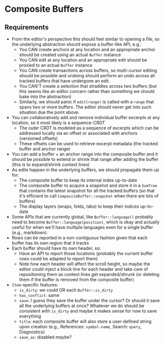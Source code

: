 # Composite Buffers

## Requirements

- From the editor's perspective this should feel similar to opening a file, so the underlying abstraction should expose a buffer-like API, e.g.:
  - You CAN create anchors at any location and an appropriate anchor should be created using an actual `Buffer` instance
  - You CAN edit at any location and an appropriate edit should be proxied to an actual `Buffer` instance
  - You CAN create transactions across buffers, so multi-cursor editing should be possible and undoing should perform an undo across all tracked buffers that have undergone an edit.
  - You CAN'T create a selection that straddles across two buffers (but this seems like an editor concern rather than something we should bake into the abstraction)
  - Similarly, we should panic if `edit(range)` is called with a `range` that spans two or more buffers. The editor should never get into such situation due the point above.
- You can collaboratively add and remove individual buffer excerpts at any location, so it most likely is a sequence-CRDT
  - The outer CRDT is modeled as a sequence of excerpts which can be addressed locally via an offset or associated with anchors (versioned offsets)
  - These offsets can be used to retrieve excerpt metadata (the tracked buffer and anchor range)
- You can add a buffer + an anchor range into the composite buffer and it should be possible to extend or shrink that range after adding the buffer (this is to expand/shrink context lines)
- As edits happen in the underlying buffers, we should propagate them up for:
  - The composite buffer to keep its internal index up-to-date
  - The composite buffer to acquire a snapshot and store it in a `SumTree` that contains the latest snapshot for all the tracked buffers (so that it's efficient to call `CompositeBuffer::snapshot` when there are lots of buffers)
  - The display layers (wraps, folds, tabs) to keep their indices up-to-date
- Some APIs that are currently global, like `Buffer::language()` probably need to become `Buffer::language(position)`, which is okay and actually useful for when we'll have multiple languages even for a single buffer (e.g., markdown).
- Rows can be reported in a non-contiguous fashion given that each buffer has its own region that it tracks
- Each buffer should have its own header, so:
  - Have an API to report those locations (probably the current buffer rows could be adapted to report them)
  - Note how each header will affect the scroll height, so maybe the editor could inject a block line for each header and take care of repositioning them as context lines get expanded/shrunk (or deleting them if the buffer is removed from the composite buffer)
- `Item`-specific features:
  - `is_dirty`: we could OR each `Buffer::is_dirty`
  - `has_conflict`: same
  - `save`: I guess they save the buffer under the cursor? Or should it save all the underlying buffers at once? Whatever we do should be consistent with `is_dirty` and maybe it makes sense for now to save everything
  - `title`: each composite buffer will also store a user-defined string upon creation (e.g., References: `symbol-name`, Search: `query`, Diagnostics)
  - `save_as`: disabled maybe?
